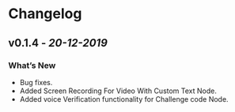 # Changelog

## **v0.1.4** - *20-12-2019*
### What’s New
- Bug fixes.
- Added Screen Recording For Video With Custom Text Node.
- Added voice Verification functionality for Challenge code Node. 


